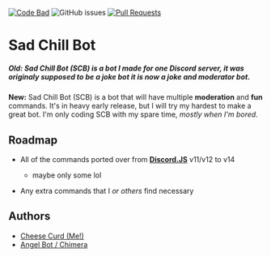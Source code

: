 [![Code Bad](https://img.shields.io/badge/Code-terrible-FF33F6?style=flat&logo=appveyor)]()
![GitHub issues](https://img.shields.io/github/issues-raw/cheese-curd/sad-chill-bott?color=FF33F6?style=flat&logo=appveyor)
[![Pull Requests](https://img.shields.io/github/issues-pr/cheese-curd/sad-chill-bot?color=FF33F6?style=flat&logo=appveyor)](https://github.com/cheese-curd/sad-chill-bot/pulls)
# Sad Chill Bot

##### **Old:** *Sad Chill Bot (SCB) is a bot I made for one Discord server, it was originaly supposed to be a joke bot it is now a joke and moderator bot.*

**New:** Sad Chill Bot (SCB) is a bot that will have multiple **moderation** and **fun** commands. It's in heavy early release, but I will try my hardest to make a great bot. I'm only coding SCB with my spare time, *mostly when I'm bored*.


## Roadmap

- All of the commands ported over from [**Discord.JS**](https://discord.js.org) v11/v12 to v14
  - maybe only some lol

- Any extra commands that I *or others* find necessary
## Authors

- [Cheese Curd (Me!)](https://www.github.com/cheese-curd)
- [Angel Bot / Chimera](https://www.github.com/angeldtf)

